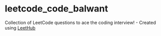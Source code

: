 # leetcode_code_balwant
Collection of LeetCode questions to ace the coding interview! - Created using [LeetHub](https://github.com/QasimWani/LeetHub)
